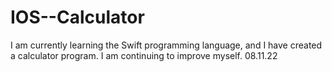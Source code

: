 # IOS--Calculator
I am currently learning the Swift programming language, and I have created a calculator program. I am continuing to improve myself. 08.11.22
